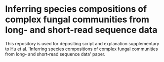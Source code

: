 # Inferring species compositions of complex fungal communities from long- and short-read sequence data
This repository is used for depositing script and explanation supplementary to Hu et al. 'Inferring species compositions of complex fungal communities from long- and short-read sequence data' paper.
